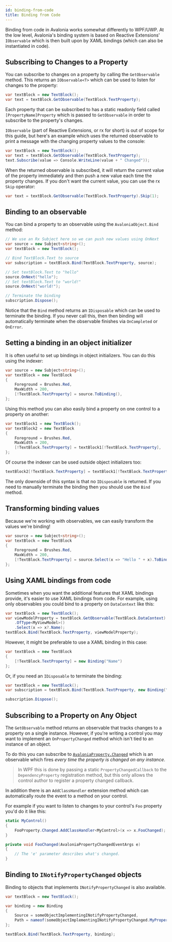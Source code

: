 ```yaml
---
id: binding-from-code
title: Binding from Code
---
```


Binding from code in Avalonia works somewhat differently to WPF/UWP. At the low level, Avalonia's binding system is based on Reactive Extensions' `IObservable` which is then built upon by XAML bindings \(which can also be instantiated in code\).

## Subscribing to Changes to a Property

You can subscribe to changes on a property by calling the `GetObservable` method. This returns an `IObservable<T>` which can be used to listen for changes to the property:

```csharp
var textBlock = new TextBlock();
var text = textBlock.GetObservable(TextBlock.TextProperty);
```

Each property that can be subscribed to has a static readonly field called `[PropertyName]Property` which is passed to `GetObservable` in order to subscribe to the property's changes.

`IObservable` \(part of Reactive Extensions, or rx for short\) is out of scope for this guide, but here's an example which uses the returned observable to print a message with the changing property values to the console:

```csharp
var textBlock = new TextBlock();
var text = textBlock.GetObservable(TextBlock.TextProperty);
text.Subscribe(value => Console.WriteLine(value + " Changed"));
```

When the returned observable is subscribed, it will return the current value of the property immediately and then push a new value each time the property changes. If you don't want the current value, you can use the rx `Skip` operator:

```csharp
var text = textBlock.GetObservable(TextBlock.TextProperty).Skip(1);
```

## Binding to an observable

You can bind a property to an observable using the `AvaloniaObject.Bind` method:

```csharp
// We use an Rx Subject here so we can push new values using OnNext
var source = new Subject<string>();
var textBlock = new TextBlock();

// Bind TextBlock.Text to source
var subscription = textBlock.Bind(TextBlock.TextProperty, source);

// Set textBlock.Text to "hello"
source.OnNext("hello");
// Set textBlock.Text to "world!"
source.OnNext("world!");

// Terminate the binding
subscription.Dispose();
```

Notice that the `Bind` method returns an `IDisposable` which can be used to terminate the binding. If you never call this, then then binding will automatically terminate when the observable finishes via `OnCompleted` or `OnError`.

## Setting a binding in an object initializer

It is often useful to set up bindings in object initializers. You can do this using the indexer:

```csharp
var source = new Subject<string>();
var textBlock = new TextBlock
{
    Foreground = Brushes.Red,
    MaxWidth = 200,
    [!TextBlock.TextProperty] = source.ToBinding(),
};
```

Using this method you can also easily bind a property on one control to a property on another:

```csharp
var textBlock1 = new TextBlock();
var textBlock2 = new TextBlock
{
    Foreground = Brushes.Red,
    MaxWidth = 200,
    [!TextBlock.TextProperty] = textBlock1[!TextBlock.TextProperty],
};
```

Of course the indexer can be used outside object initializers too:

```csharp
textBlock2[!TextBlock.TextProperty] = textBlock1[!TextBlock.TextProperty];
```

The only downside of this syntax is that no `IDisposable` is returned. If you need to manually terminate the binding then you should use the `Bind` method.

## Transforming binding values

Because we're working with observables, we can easily transform the values we're binding!

```csharp
var source = new Subject<string>();
var textBlock = new TextBlock
{
    Foreground = Brushes.Red,
    MaxWidth = 200,
    [!TextBlock.TextProperty] = source.Select(x => "Hello " + x).ToBinding(),
};
```

## Using XAML bindings from code

Sometimes when you want the additional features that XAML bindings provide, it's easier to use XAML bindings from code. For example, using only observables you could bind to a property on `DataContext` like this:

```csharp
var textBlock = new TextBlock();
var viewModelProperty = textBlock.GetObservable(TextBlock.DataContext)
    .OfType<MyViewModel>()
    .Select(x => x?.Name);
textBlock.Bind(TextBlock.TextProperty, viewModelProperty);
```

However, it might be preferable to use a XAML binding in this case:

```csharp
var textBlock = new TextBlock
{
    [!TextBlock.TextProperty] = new Binding("Name")
};
```

Or, if you need an `IDisposable` to terminate the binding:

```csharp
var textBlock = new TextBlock();
var subscription = textBlock.Bind(TextBlock.TextProperty, new Binding("Name"));

subscription.Dispose();
```

## Subscribing to a Property on Any Object 

The `GetObservable` method returns an observable that tracks changes to a property on a single instance. However, if you're writing a control you may want to implement an `OnPropertyChanged` method which isn't tied to an instance of an object.

To do this you can subscribe to [`AvaloniaProperty.Changed`](http://reference.avaloniaui.net/api/Avalonia/AvaloniaProperty/65237C52) which is an observable which fires _every time the property is changed on any instance_.

> In WPF this is done by passing a static `PropertyChangedCallback` to the `DependencyProperty` registration method, but this only allows the control author to register a property changed callback.

In addition there is an `AddClassHandler` extension method which can automatically route the event to a method on your control.

For example if you want to listen to changes to your control's `Foo` property you'd do it like this:

```csharp
static MyControl()
{
    FooProperty.Changed.AddClassHandler<MyControl>(x => x.FooChanged);
}

private void FooChanged(AvaloniaPropertyChangedEventArgs e)
{
    // The 'e' parameter describes what's changed.
}
```

## Binding to `INotifyPropertyChanged` objects

Binding to objects that implements `INotifyPropertyChanged` is also available.

```csharp 
var textBlock = new TextBlock();

var binding = new Binding 
{ 
    Source = someObjectImplementingINotifyPropertyChanged, 
    Path = nameof(someObjectImplementingINotifyPropertyChanged.MyProperty)
}; 

textBlock.Bind(TextBlock.TextProperty, binding);
```